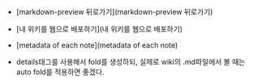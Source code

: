 - [markdown-preview 뒤로가기](markdown-preview 뒤로가기)
- [내 위키를 웹으로 배포하기](내 위키를 웹으로 배포하기)
- [metadata of each note](metadata of each note)

- details태그를 사용해서 fold를 생성하되, 실제로 wiki의 .md파일에서 볼 때는 auto fold를 적용하면 좋겠다.
